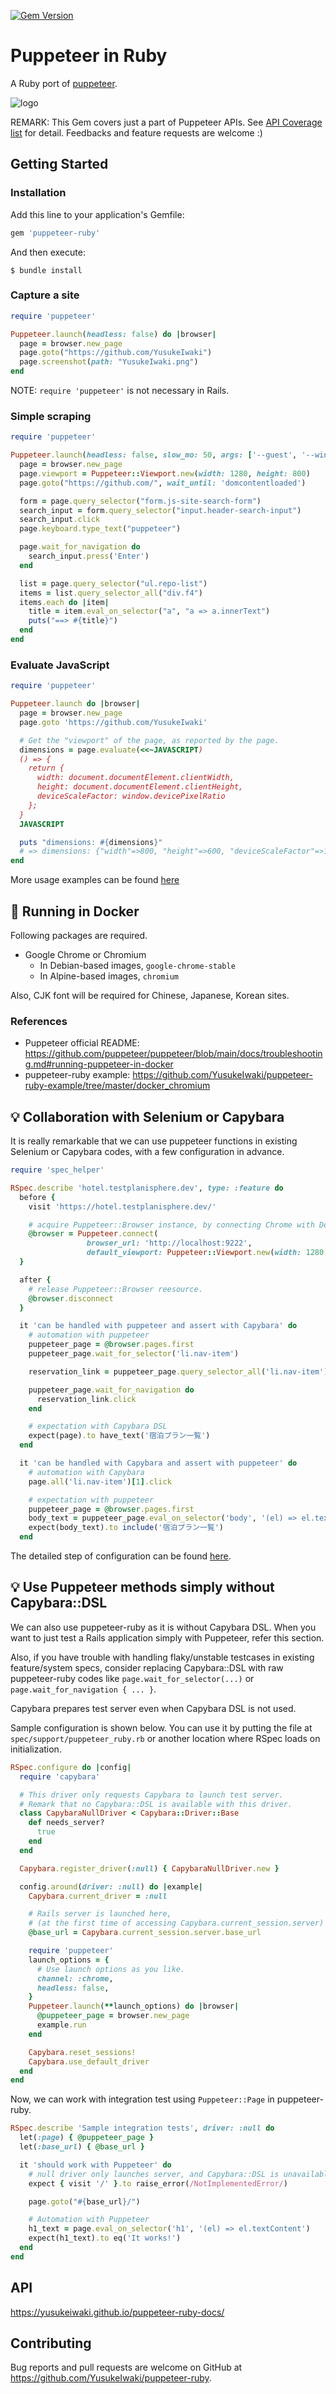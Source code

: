 [![Gem Version](https://badge.fury.io/rb/puppeteer-ruby.svg)](https://badge.fury.io/rb/puppeteer-ruby)

# Puppeteer in Ruby

A Ruby port of [puppeteer](https://pptr.dev/).

![logo](puppeteer-ruby.png)

REMARK: This Gem covers just a part of Puppeteer APIs. See [API Coverage list](./docs/api_coverage.md) for detail. Feedbacks and feature requests are welcome :)

## Getting Started

### Installation

Add this line to your application's Gemfile:

```ruby
gem 'puppeteer-ruby'
```

And then execute:

    $ bundle install

### Capture a site

```ruby
require 'puppeteer'

Puppeteer.launch(headless: false) do |browser|
  page = browser.new_page
  page.goto("https://github.com/YusukeIwaki")
  page.screenshot(path: "YusukeIwaki.png")
end
```

NOTE: `require 'puppeteer'` is not necessary in Rails.

### Simple scraping

```ruby
require 'puppeteer'

Puppeteer.launch(headless: false, slow_mo: 50, args: ['--guest', '--window-size=1280,800']) do |browser|
  page = browser.new_page
  page.viewport = Puppeteer::Viewport.new(width: 1280, height: 800)
  page.goto("https://github.com/", wait_until: 'domcontentloaded')

  form = page.query_selector("form.js-site-search-form")
  search_input = form.query_selector("input.header-search-input")
  search_input.click
  page.keyboard.type_text("puppeteer")

  page.wait_for_navigation do
    search_input.press('Enter')
  end

  list = page.query_selector("ul.repo-list")
  items = list.query_selector_all("div.f4")
  items.each do |item|
    title = item.eval_on_selector("a", "a => a.innerText")
    puts("==> #{title}")
  end
end
```

### Evaluate JavaScript

```ruby
require 'puppeteer'

Puppeteer.launch do |browser|
  page = browser.new_page
  page.goto 'https://github.com/YusukeIwaki'

  # Get the "viewport" of the page, as reported by the page.
  dimensions = page.evaluate(<<~JAVASCRIPT)
  () => {
    return {
      width: document.documentElement.clientWidth,
      height: document.documentElement.clientHeight,
      deviceScaleFactor: window.devicePixelRatio
    };
  }
  JAVASCRIPT

  puts "dimensions: #{dimensions}"
  # => dimensions: {"width"=>800, "height"=>600, "deviceScaleFactor"=>1}
end
```

More usage examples can be found [here](https://github.com/YusukeIwaki/puppeteer-ruby-example)

## :whale: Running in Docker

Following packages are required.

* Google Chrome or Chromium
  * In Debian-based images, `google-chrome-stable`
  * In Alpine-based images, `chromium`

Also, CJK font will be required for Chinese, Japanese, Korean sites.

### References

* Puppeteer official README: https://github.com/puppeteer/puppeteer/blob/main/docs/troubleshooting.md#running-puppeteer-in-docker
* puppeteer-ruby example: https://github.com/YusukeIwaki/puppeteer-ruby-example/tree/master/docker_chromium

## :bulb: Collaboration with Selenium or Capybara

It is really remarkable that we can use puppeteer functions in existing Selenium or Capybara codes, with a few configuration in advance.

```ruby
require 'spec_helper'

RSpec.describe 'hotel.testplanisphere.dev', type: :feature do
  before {
    visit 'https://hotel.testplanisphere.dev/'

    # acquire Puppeteer::Browser instance, by connecting Chrome with DevTools Protocol.
    @browser = Puppeteer.connect(
                 browser_url: 'http://localhost:9222',
                 default_viewport: Puppeteer::Viewport.new(width: 1280, height: 800))
  }

  after {
    # release Puppeteer::Browser reesource.
    @browser.disconnect
  }

  it 'can be handled with puppeteer and assert with Capybara' do
    # automation with puppeteer
    puppeteer_page = @browser.pages.first
    puppeteer_page.wait_for_selector('li.nav-item')

    reservation_link = puppeteer_page.query_selector_all('li.nav-item')[1]

    puppeteer_page.wait_for_navigation do
      reservation_link.click
    end

    # expectation with Capybara DSL
    expect(page).to have_text('宿泊プラン一覧')
  end

  it 'can be handled with Capybara and assert with puppeteer' do
    # automation with Capybara
    page.all('li.nav-item')[1].click

    # expectation with puppeteer
    puppeteer_page = @browser.pages.first
    body_text = puppeteer_page.eval_on_selector('body', '(el) => el.textContent')
    expect(body_text).to include('宿泊プラン一覧')
  end
```

The detailed step of configuration can be found [here](https://github.com/YusukeIwaki/puppeteer-ruby-example/tree/master/_with_capybara-rspec).

## :bulb: Use Puppeteer methods simply without Capybara::DSL

We can also use puppeteer-ruby as it is without Capybara DSL. When you want to just test a Rails application simply with Puppeteer, refer this section.

Also, if you have trouble with handling flaky/unstable testcases in existing feature/system specs, consider replacing Capybara::DSL with raw puppeteer-ruby codes like `page.wait_for_selector(...)` or `page.wait_for_navigation { ... }`.

Capybara prepares test server even when Capybara DSL is not used.

Sample configuration is shown below. You can use it by putting the file at `spec/support/puppeteer_ruby.rb` or another location where RSpec loads on initialization.

```ruby
RSpec.configure do |config|
  require 'capybara'

  # This driver only requests Capybara to launch test server.
  # Remark that no Capybara::DSL is available with this driver.
  class CapybaraNullDriver < Capybara::Driver::Base
    def needs_server?
      true
    end
  end

  Capybara.register_driver(:null) { CapybaraNullDriver.new }

  config.around(driver: :null) do |example|
    Capybara.current_driver = :null

    # Rails server is launched here,
    # (at the first time of accessing Capybara.current_session.server)
    @base_url = Capybara.current_session.server.base_url

    require 'puppeteer'
    launch_options = {
      # Use launch options as you like.
      channel: :chrome,
      headless: false,
    }
    Puppeteer.launch(**launch_options) do |browser|
      @puppeteer_page = browser.new_page
      example.run
    end

    Capybara.reset_sessions!
    Capybara.use_default_driver
  end
end
```

Now, we can work with integration test using `Puppeteer::Page` in puppeteer-ruby.

```ruby
RSpec.describe 'Sample integration tests', driver: :null do
  let(:page) { @puppeteer_page }
  let(:base_url) { @base_url }

  it 'should work with Puppeteer' do
    # null driver only launches server, and Capybara::DSL is unavailable.
    expect { visit '/' }.to raise_error(/NotImplementedError/)

    page.goto("#{base_url}/")

    # Automation with Puppeteer
    h1_text = page.eval_on_selector('h1', '(el) => el.textContent')
    expect(h1_text).to eq('It works!')
  end
end
```


## API

https://yusukeiwaki.github.io/puppeteer-ruby-docs/

## Contributing

Bug reports and pull requests are welcome on GitHub at https://github.com/YusukeIwaki/puppeteer-ruby.
